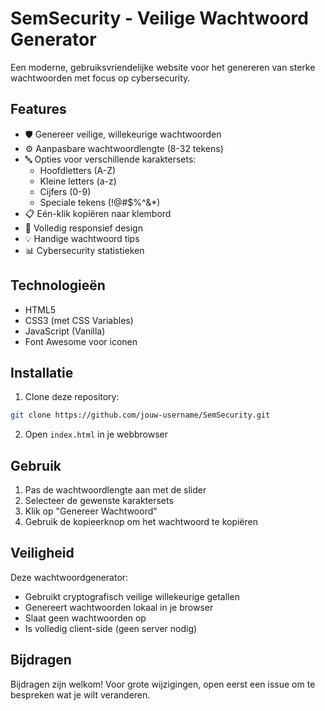 # SemSecurity - Veilige Wachtwoord Generator

Een moderne, gebruiksvriendelijke website voor het genereren van sterke wachtwoorden met focus op cybersecurity.

## Features

- 🛡️ Genereer veilige, willekeurige wachtwoorden
- ⚙️ Aanpasbare wachtwoordlengte (8-32 tekens)
- 🔤 Opties voor verschillende karaktersets:
  - Hoofdletters (A-Z)
  - Kleine letters (a-z)
  - Cijfers (0-9)
  - Speciale tekens (!@#$%^&*)
- 📋 Eén-klik kopiëren naar klembord
- 📱 Volledig responsief design
- 💡 Handige wachtwoord tips
- 📊 Cybersecurity statistieken

## Technologieën

- HTML5
- CSS3 (met CSS Variables)
- JavaScript (Vanilla)
- Font Awesome voor iconen

## Installatie

1. Clone deze repository:
```bash
git clone https://github.com/jouw-username/SemSecurity.git
```

2. Open `index.html` in je webbrowser

## Gebruik

1. Pas de wachtwoordlengte aan met de slider
2. Selecteer de gewenste karaktersets
3. Klik op "Genereer Wachtwoord"
4. Gebruik de kopieerknop om het wachtwoord te kopiëren

## Veiligheid

Deze wachtwoordgenerator:
- Gebruikt cryptografisch veilige willekeurige getallen
- Genereert wachtwoorden lokaal in je browser
- Slaat geen wachtwoorden op
- Is volledig client-side (geen server nodig)

## Bijdragen

Bijdragen zijn welkom! Voor grote wijzigingen, open eerst een issue om te bespreken wat je wilt veranderen.